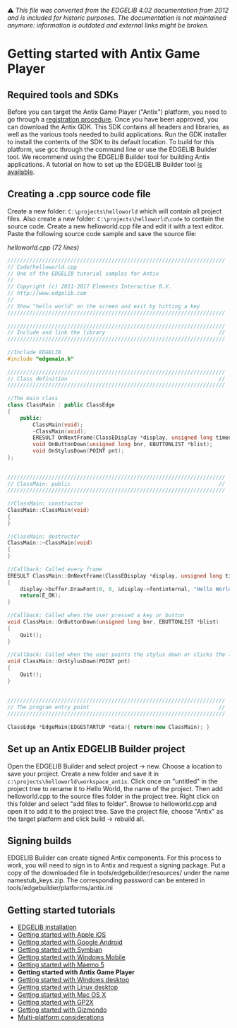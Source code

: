 :warning: _This file was converted from the EDGELIB 4.02 documentation from 2012 and is included for historic purposes. The documentation is not maintained anymore: information is outdated and external links might be broken._

# Getting started with Antix Game Player

## Required tools and SDKs
Before you can target the Antix Game Player ("Antix") platform, you need to go through a [registration procedure](https://developer.antixlabs.com/). Once you have been approved, you can download the Antix GDK. This SDK contains all headers and libraries, as well as the various tools needed to build applications. Run the GDK installer to install the contents of the SDK to its default location. To build for this platform, use gcc through the command line or use the EDGELIB Builder tool. We recommend using the EDGELIB Builder tool for building Antix applications. A tutorial on how to set up the EDGELIB Builder tool [is available](tutorials_edgeide.html).

## Creating a .cpp source code file
Create a new folder: `C:\projects\helloworld` which will contain all project files. Also create a new folder: `C:\projects\helloworld\code` to contain the source code. Create a new helloworld.cpp file and edit it with a text editor. Paste the following source code sample and save the source file:

_helloworld.cpp (72 lines)_
```c++
/////////////////////////////////////////////////////////////////////
// Code/helloworld.cpp
// One of the EDGELIB tutorial samples for Antix
//
// Copyright (c) 2011-2017 Elements Interactive B.V.
// http://www.edgelib.com
//
// Show "hello world" on the screen and exit by hitting a key
/////////////////////////////////////////////////////////////////////
 
/////////////////////////////////////////////////////////////////////
// Include and link the library                                    //
/////////////////////////////////////////////////////////////////////
 
//Include EDGELIB
#include "edgemain.h"
 
/////////////////////////////////////////////////////////////////////
// Class definition                                                //
/////////////////////////////////////////////////////////////////////
 
//The main class
class ClassMain : public ClassEdge
{
    public:
        ClassMain(void);
        ~ClassMain(void);
        ERESULT OnNextFrame(ClassEDisplay *display, unsigned long timedelta);
        void OnButtonDown(unsigned long bnr, EBUTTONLIST *blist);
        void OnStylusDown(POINT pnt);
};
 
 
/////////////////////////////////////////////////////////////////////
// ClassMain: public                                               //
/////////////////////////////////////////////////////////////////////
 
//ClassMain: constructor
ClassMain::ClassMain(void)
{
}
 
//ClassMain: destructor
ClassMain::~ClassMain(void)
{
}
 
//Callback: Called every frame
ERESULT ClassMain::OnNextFrame(ClassEDisplay *display, unsigned long timedelta)
{
    display->buffer.DrawFont(0, 0, &display->fontinternal, "Hello World!");
    return(E_OK);
}
 
//Callback: Called when the user pressed a key or button
void ClassMain::OnButtonDown(unsigned long bnr, EBUTTONLIST *blist)
{
    Quit();
}
 
//Callback: Called when the user points the stylus down or clicks the left mouse button
void ClassMain::OnStylusDown(POINT pnt)
{
    Quit();
}
 
 
/////////////////////////////////////////////////////////////////////
// The program entry point                                         //
/////////////////////////////////////////////////////////////////////
 
ClassEdge *EdgeMain(EDGESTARTUP *data){ return(new ClassMain); }
```

## Set up an Antix EDGELIB Builder project
Open the EDGELIB Builder and select project -> new. Choose a location to save your project. Create a new folder and save it in `c:\projects\helloworld\workspace_antix`. Click once on "untitled" in the project tree to rename it to Hello World, the name of the project. Then add helloworld.cpp to the source files folder in the project tree. Right click on this folder and select "add files to folder". Browse to helloworld.cpp and open it to add it to the project tree. Save the project file, choose "Antix" as the target platform and click build -> rebuild all.

## Signing builds
EDGELIB Builder can create signed Antix components. For this process to work, you will need to sign in to Antix and request a signing package. Put a copy of the downloaded file in tools/edgebuilder/resources/ under the name namestub_keys.zip. The corresponding password can be entered in tools/edgebuilder/platforms/antix.ini

## Getting started tutorials
* [EDGELIB installation](tutorials_gettingstarted_edgeinstallation.md)
* [Getting started with Apple iOS](gettingstarted_iphone.md)
* [Getting started with Google Android](gettingstarted_android.md)
* [Getting started with Symbian](gettingstarted_symbian.md)
* [Getting started with Windows Mobile](gettingstarted_windowsmobile.md)
* [Getting started with Maemo 5](gettingstarted_maemo5.md)
* **Getting started with Antix Game Player**
* [Getting started with Windows desktop](gettingstarted_desktop.md)
* [Getting started with Linux desktop](gettingstarted_linux.md)
* [Getting started with Mac OS X](gettingstarted_macosx.md)
* [Getting started with GP2X](gettingstarted_gp2x.md)
* [Getting started with Gizmondo](gettingstarted_gizmondo.md)
* [Multi-platform considerations](gettingstarted_multiplatform.md)

